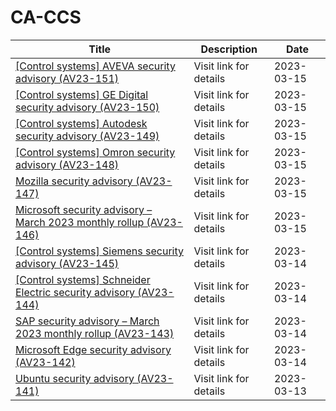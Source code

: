 

# CA-CCS

 |Title|Description|Date|
 |---|---|---|
 |[[Control systems] AVEVA security advisory (AV23-151)](https://www.cyber.gc.ca/en/alerts-advisories/control-systems-aveva-security-advisory-av23-151)|Visit link for details|2023-03-15|
 |[[Control systems] GE Digital security advisory (AV23-150)](https://www.cyber.gc.ca/en/alerts-advisories/control-systems-ge-digital-security-advisory-av23-150)|Visit link for details|2023-03-15|
 |[[Control systems] Autodesk security advisory (AV23-149)](https://www.cyber.gc.ca/en/alerts-advisories/control-systems-autodesk-security-advisory-av23-149)|Visit link for details|2023-03-15|
 |[[Control systems] Omron security advisory (AV23-148)](https://www.cyber.gc.ca/en/alerts-advisories/control-systems-omron-security-advisory-av23-148)|Visit link for details|2023-03-15|
 |[Mozilla security advisory (AV23-147)](https://www.cyber.gc.ca/en/alerts-advisories/mozilla-security-advisory-av23-147)|Visit link for details|2023-03-15|
 |[Microsoft security advisory – March 2023 monthly rollup (AV23-146)](https://www.cyber.gc.ca/en/alerts-advisories/microsoft-security-advisory-march-2023-monthly-rollup-av23-146)|Visit link for details|2023-03-15|
 |[[Control systems] Siemens security advisory (AV23-145)](https://www.cyber.gc.ca/en/alerts-advisories/control-systems-siemens-security-advisory-av23-145)|Visit link for details|2023-03-14|
 |[[Control systems] Schneider Electric security advisory (AV23-144)](https://www.cyber.gc.ca/en/alerts-advisories/control-systems-schneider-electric-security-advisory-av23-144)|Visit link for details|2023-03-14|
 |[SAP security advisory – March 2023 monthly rollup (AV23-143)](https://www.cyber.gc.ca/en/alerts-advisories/sap-security-advisory-march-2023-monthly-rollup-av23-143)|Visit link for details|2023-03-14|
 |[Microsoft Edge security advisory (AV23-142)](https://www.cyber.gc.ca/en/alerts-advisories/microsoft-edge-security-advisory-av23-142)|Visit link for details|2023-03-14|
 |[Ubuntu security advisory (AV23-141)](https://www.cyber.gc.ca/en/alerts-advisories/ubuntu-security-advisory-av23-141)|Visit link for details|2023-03-13|
 